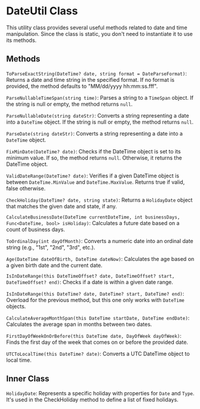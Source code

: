 # DateUtil Class

This utility class provides several useful methods related to date and time manipulation. Since the class is static, you don't need to instantiate it to use its methods.

## Methods

`ToParseExactString(DateTime? date, string format = DateParseFormat)`: Returns a date and time string in the specified format. If no format is provided, the method defaults to "MM/dd/yyyy hh:mm:ss.fff".

`ParseNullableTimeSpan(string time)`: Parses a string to a `TimeSpan` object. If the string is null or empty, the method returns `null`.

`ParseNullableDate(string dateStr)`: Converts a string representing a date into a `DateTime` object. If the string is null or empty, the method returns `null`.

`ParseDate(string dateStr)`: Converts a string representing a date into a `DateTime` object. 

`FixMinDate(DateTime? date)`: Checks if the DateTime object is set to its minimum value. If so, the method returns `null`. Otherwise, it returns the DateTime object.

`ValidDateRange(DateTime? date)`: Verifies if a given DateTime object is between `DateTime.MinValue` and `DateTime.MaxValue`. Returns true if valid, false otherwise.

`CheckHoliday(DateTime? date, string state)`: Returns a `HolidayDate` object that matches the given date and state, if any.

`CalculateBusinessDate(DateTime currentDateTime, int businessDays, Func<DateTime, bool> isHoliday)`: Calculates a future date based on a count of business days. 

`ToOrdinalDay(int dayOfMonth)`: Converts a numeric date into an ordinal date string (e.g., "1st", "2nd", "3rd", etc.).

`Age(DateTime dateOfBirth, DateTime dateNow)`: Calculates the age based on a given birth date and the current date.

`IsInDateRange(this DateTimeOffset? date, DateTimeOffset? start, DateTimeOffset? end)`: Checks if a date is within a given date range.

`IsInDateRange(this DateTime? date, DateTime? start, DateTime? end)`: Overload for the previous method, but this one only works with `DateTime` objects. 

`CalculateAverageMonthSpan(this DateTime startDate, DateTime endDate)`: Calculates the average span in months between two dates.

`FirstDayOfWeekOnOrBefore(this DateTime date, DayOfWeek dayOfWeek)`: Finds the first day of the week that comes on or before the provided date.

`UTCToLocalTime(this DateTime? date)`: Converts a UTC DateTime object to local time.

## Inner Class

`HolidayDate`: Represents a specific holiday with properties for `Date` and `Type`. It's used in the CheckHoliday method to define a list of fixed holidays.